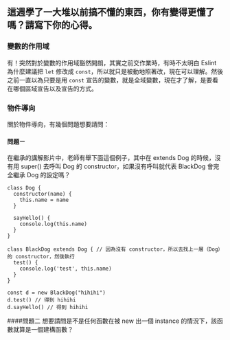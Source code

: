 ## 這週學了一大堆以前搞不懂的東西，你有變得更懂了嗎？請寫下你的心得。

### 變數的作用域
有！突然對於變數的作用域豁然開朗，其實之前交作業時，有時不太明白 Eslint 為什麼建議把 `let` 修改成 `const`，所以就只是被動地照著改，現在可以理解。然後之前一直以為只要是用 `const` 宣告的變數，就是全域變數，現在才了解，是要看在哪個區域宣告以及宣告的方式。
 
### 物件導向

關於物件導向，有幾個問題想要請問：

#### 問題ㄧ
在繼承的講解影片中，老師有舉下面這個例子，其中在 extends Dog 的時候，沒有用 super() 去呼叫 Dog 的 constructor，如果沒有呼叫就代表 BlackDog 會完全繼承 Dog 的設定嗎？

```
class Dog {
  constructor(name) {
    this.name = name
  }

  sayHello() {
    console.log(this.name)
  }
}

class BlackDog extends Dog { // 因為沒有 constructor，所以去找上一層（Dog）的 constructor，然後執行
  test() {
    console.log('test', this.name)
  }
}

const d = new BlackDog("hihihi")
d.test() // 得到 hihihi
d.sayHello() // 得到 hihihi
```

####問題二
想要請問是不是任何函數在被 new 出一個 instance 的情況下，該函數就算是一個建構函數？


